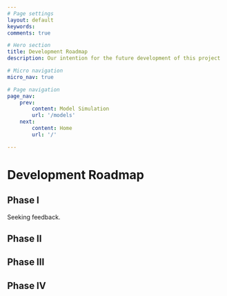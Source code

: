```yaml
---
# Page settings
layout: default
keywords:
comments: true

# Hero section
title: Development Roadmap
description: Our intention for the future development of this project

# Micro navigation
micro_nav: true

# Page navigation
page_nav:
    prev:
        content: Model Simulation
        url: '/models'
    next:
        content: Home
        url: '/'        

---
```


# Development Roadmap

## Phase I

Seeking feedback.

## Phase II
## Phase III
## Phase IV
